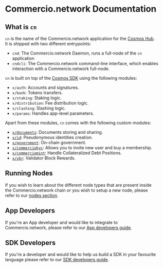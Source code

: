 # Commercio.network Documentation



## What is `cn`
`cn` is the name of the Commercio.network application for the [Cosmos Hub](https://hub.cosmos.network/). It is shipped
with two different entrypoints: 

* `cnd`: The Commercio.network Daemon, runs a full-node of the `cn` application
* `cndcli`: The Commercio.network command-line interface, which enables interaction with a Commercio.network full-node.

`cn` is built on top of the [Cosmos SDK](https://github.com/cosmos/cosmos-sdk) using the following modules:

* `x/auth`: Accounts and signatures.
* `x/bank`: Tokens transfers.
* `x/staking`: Staking logic.
* `x/distribution`: Fee distribution logic.
* `x/slashing`: Slashing logic.
* `x/params`: Handles app-level parameters.

Apart from these modules, `cn` comes with the following custom modules: 

* [`x/documents`](x/documents/README.md): Documents storing and sharing. 
* [`x/id`](x/id/README.md): Pseudonymous identities creation.
* [`x/government`](x/government/README.md): On-chain government. 
* [`x/commerciokyc`](x/commerciokyc/README.md): Allows you to invite new user and buy a membership. 
* [`x/commerciomint`](x/commerciomint/README.md): Handle Collateralized Debt Positions. 
* [`x/vbr`](x/vbr/README.md): Validator Block Rewards. 


## Running Nodes
If you wish to learn about the different node types that are present inside the Commercio.network chain or you 
wish to setup a new node, please refer to our [nodes section](nodes/README.md).  

## App Developers
If you're an App  developer and would like to integrate to Commercio.network, please refer to our 
[App developers guide](app_developers/README.md). 


## SDK Developers
If you're a developer and would like to help us build a SDK in your favourite language please refer to our 
[SDK developers guide](developers/README.md). 
